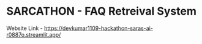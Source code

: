 # SARCATHON - FAQ Retreival System

Website Link - https://devkumar1109-hackathon-saras-ai-r0887o.streamlit.app/
